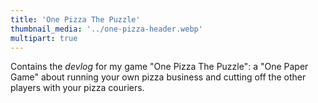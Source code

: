 ```yaml
---
title: 'One Pizza The Puzzle'
thumbnail_media: '../one-pizza-header.webp'
multipart: true
---
```


Contains the _devlog_ for my game "One Pizza The Puzzle": a "One Paper Game" about running your own pizza business and cutting off the other players with your pizza couriers. 
